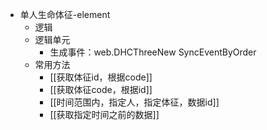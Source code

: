 
- 单人生命体征-element
	- 逻辑
	- 逻辑单元
		- 生成事件：web.DHCThreeNew  SyncEventByOrder
	- 常用方法
		- [[获取体征id，根据code]]
		- [[获取体征code，根据id]]
		- [[时间范围内，指定人，指定体征，数据id]]
		- [[获取指定时间之前的数据]]